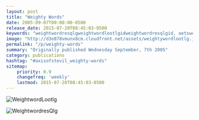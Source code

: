 ```yaml
---
layout: post
title: "Weighty Words"
date: 2005-09-07T00:00:00-0500
release_date: 2015-07-20T08:45:03-0500
keywords: "weightwordresqlgweightwordlootlgidweightwordresqlgid, aetsweightywordresqlgjpg, weightwordlootlgid, aetsweightywordlootlgjpg"
image: "http://d3e878vmunx8cm.cloudfront.net/assets/weightywordlootlg.jpg"
permalink: "/p/weighty-words"
summary: "Originally published Wednesday September, 7th 2005"
category: publications
hashtag: "#axisofstevil_weighty-words"
sitemap:
    priority: 0.9
    changefreq: 'weekly'
    lastmod: 2015-07-20T08:45:03-0500
---
```


[id_1]: http://d3e878vmunx8cm.cloudfront.net/assets/weightywordlootlg.jpg "WeightwordLootlg"[id_2]: http://d3e878vmunx8cm.cloudfront.net/assets/weightywordresQlg.jpg "WeightwordresQlg"
![WeightwordLootlg][id_1]

![WeightwordresQlg][id_2]
